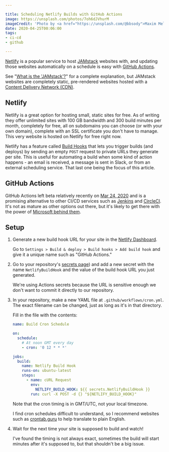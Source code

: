 ```yaml
---

title: Scheduling Netlify Builds with GitHub Actions
image: https://unsplash.com/photos/7oh6dJVhurM
imageCredit: 'Photo by <a href="https://unsplash.com/@bbsody">Maxim Melnikov</a> on <a href="https://unsplash.com/photos/7oh6dJVhurM">Unsplash</a>'
date: 2020-04-25T00:06:00
tags:
- ci-cd
- github

---
```


[Netlify](https://www.netlify.com/) is a popular service to host [JAMstack](https://www.netlify.com/jamstack/) websites with, and updating those websites automatically on a schedule is easy with [GitHub Actions](https://github.com/features/actions).

See "[What is the 'JAMstack'?](/blog/what-is-the-jamstack)" for a complete explanation, but JAMstack websites are completely static, pre-rendered websites hosted with a [Content Delivery Network (CDN)](https://en.wikipedia.org/wiki/Content_delivery_network).

## Netlify

Netlify is a great option for hosting small, static sites for free. As of writing they offer unlimited sites with 100 GB bandwidth and 300 build minutes per month, completely for free, all on subdomains you can choose (or with your own domain), complete with an SSL certificate you don't have to manage. This very website is hosted on Netlify for free right now.

Netlify has a feature called [Build Hooks](https://docs.netlify.com/configure-builds/build-hooks/) that lets you trigger builds (and deploys) by sending an empty `POST` request to private URLs they generate per site. This is useful for automating a build when some kind of action happens - an email is received, a message is sent in Slack, or from an external scheduling service. That last one being the focus of this article.

## GitHub Actions

GitHub Actions left beta relatively recently on [Mar 24, 2020](https://github.blog/changelog/2020-03-24-github-actions-api-is-now-generally-available/) and is a promising alternative to other CI/CD services such as [Jenkins](https://www.jenkins.io/) and [CircleCI](https://circleci.com/). It's not as mature as other options out there, but it's likely to get there with the power of [Microsoft behind them](https://blogs.microsoft.com/blog/2018/10/26/microsoft-completes-github-acquisition/).

## Setup

1. Generate a new build hook URL for your site in the [Netlify Dashboard](https://app.netlify.com/).

    Go to `Settings > Build & deploy > Build hooks > Add build hook` and give it a unique name such as "GitHub Actions."

2. Go to your repository's [secrets page](https://help.github.com/en/actions/configuring-and-managing-workflows/creating-and-storing-encrypted-secrets)) and add a new secret with the name `NetlifyBuildHook` and the value of the build hook URL you just generated.

    We're using Actions secrets because the URL is sensitive enough we don't want to commit it directly to our repository.

3. In your repository, make a new YAML file at `.github/workflows/cron.yml`. The exact filename can be changed, just as long as it's in that directory.

    Fill in the file with the contents:

    ```yaml
    name: Build Cron Schedule

    on:
      schedule:
        # At noon GMT every day
        - cron: '0 12 * * *'

    jobs:
      build:
        name: Netlify Build Hook
        runs-on: ubuntu-latest
        steps:
          - name: cURL Request
            env:
              NETLIFY_BUILD_HOOK: ${{ secrets.NetlifyBuildHook }}
            run: curl -X POST -d {} "${NETLIFY_BUILD_HOOK}"
    ```

    Note that the cron timing is in GMT/UTC, not your local timezone.

    I find cron schedules difficult to understand, so I recommend websites such as [crontab.guru](https://crontab.guru) to help translate to plain English.

4. Wait for the next time your site is supposed to build and watch!

    I've found the timing is not always exact, sometimes the build will start minutes after it's supposed to, but that shouldn't be a big issue.
